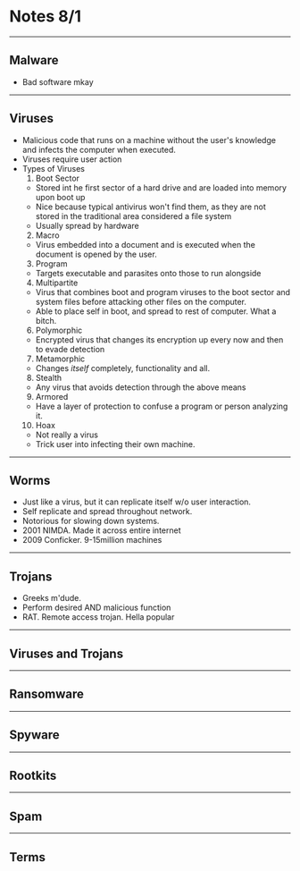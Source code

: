 # Notes 8/1

---

## Malware

- Bad software mkay

---

## Viruses

- Malicious code that runs on a machine without the user's knowledge and
  infects the computer when executed.
- Viruses require user action
- Types of Viruses
  1. Boot Sector
    - Stored int he first sector of a hard drive and are loaded into memory upon boot up
    - Nice because typical antivirus won't find them, as they are not stored in the traditional
      area considered a file system
    - Usually spread by hardware
  2. Macro
    - Virus embedded into a document and is executed when the document is opened by the user.
  3. Program
    - Targets executable and parasites onto those to run alongside
  4. Multipartite
    - Virus that combines boot and program viruses to the boot sector and system files
      before attacking other files on the computer.
    - Able to place self in boot, and spread to rest of computer. What a bitch.
  6. Polymorphic
    - Encrypted virus that changes its encryption up every now and then to evade detection
  7. Metamorphic
    - Changes *itself* completely, functionality and all.
  8. Stealth
    - Any virus that avoids detection through the above means
  9. Armored
    - Have a layer of protection to confuse a program or person analyzing it.
  10. Hoax
    - Not really a virus
    - Trick user into infecting their own machine.
---

## Worms

- Just like a virus, but it can replicate itself w/o user interaction.
- Self replicate and spread throughout network.
- Notorious for slowing down systems.
- 2001 NIMDA. Made it across entire internet
- 2009 Conficker. 9-15million machines

---

## Trojans

- Greeks m'dude.
- Perform desired AND malicious function
- RAT. Remote access trojan. Hella popular

---

## Viruses and Trojans



---

## Ransomware



---

## Spyware



---

## Rootkits



---
## Spam



---

## Terms

